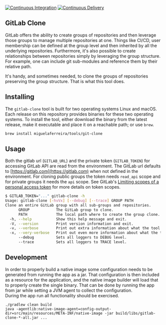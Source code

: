 [![Continuous Integration](https://github.com/miguelaferreira/gitlab-clone/actions/workflows/development.yml/badge.svg)](https://github.com/miguelaferreira/gitlab-clone/actions/workflows/development.yml)
[![Continuous Delivery](https://github.com/miguelaferreira/gitlab-clone/actions/workflows/create-release.yaml/badge.svg)](https://github.com/miguelaferreira/gitlab-clone/actions/workflows/create-release.yaml)

## GitLab Clone

GitLab offers the ability to create groups of repositories and then leverage those groups to manage multiple repositories at one.
Things like CI/CD, user membership can be defined at the group level and then inherited by all the underlying repositories.
Furthermore, it's also possible to create relationships between repositories simply by leveraging the group structure.
For example, one can include git sub-modules and reference them by their relative path.

It's handy, and sometimes needed, to clone the groups of repositories preserving the group structure.
That is what this tool does.

## Installing

The `gitlab-clone` tool is built for two operating systems Linux and macOS.
Each release on this repository provides binaries for these two operating systems.
To install the tool, either download the binary from the latest release, make it executable and place it on a reachable path;
or use `brew`.
```bash
brew install miguelaferreira/tools/git-clone
```

## Usage

Both the gitlab url (`GITLAB_URL`) and the private token (`GITLAB_TOKEN`) for accessing GitLab API are read from the environment.
The GitLab url defaults to [https://gitlab.com](https://gitlab.com) when not defined in the environment.
For cloning public groups the token needs `read_api` scope and for private groups it needs the `api` scope.
See GitLab's [Limiting scopes of a personal access token](https://docs.gitlab.com/ee/user/profile/personal_access_tokens.html#limiting-scopes-of-a-personal-access-token)
for more details on token scopes.

```bash
$ GITLAB_TOKEN="..." gitlab-clone -h
Usage: gitlab-clone [-hvVx] [--debug] [--trace] GROUP PATH
Clone an entire GitLab group with all sub-groups and repositories.
      GROUP            The GitLab group to clone.
      PATH             The local path where to create the group clone.
  -h, --help           Show this help message and exit.
  -V, --version        Print version information and exit.
  -v, --verbose        Print out extra information about what the tool is doing.
  -x, --very-verbose   Print out even more information about what the tool is doing.
      --debug          Sets all loggers to DEBUG level.
      --trace          Sets all loggers to TRACE level.
```

## Development

In order to properly build a native image some configuration needs to be generated from running the app as a jar.
That configuration is then included as a resource for the application, and the native image builder will load that to
properly create the single binary.
That can be done by running the app from jar while setting a JVM agent to collect the configuration.  
During the app run all functionality should be exercised.
```
./gradlew clean build
java -agentlib:native-image-agent=config-output-dir=src/main/resources/META-INF/native-image -jar build/libs/gitlab-clone-*-all.jar ...
```
